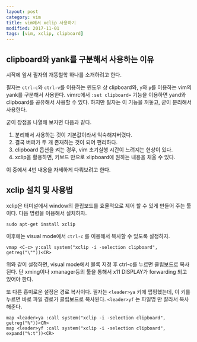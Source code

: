 ```yaml
---
layout: post
category: vim
title: vim에서 xclip 사용하기
modified: 2017-11-01
tags: [vim, xclip, clipboard]
---
```



## clipboard와 yank를 구분해서 사용하는 이유

시작에 앞서 필자의 개똥철학 하나를 소개하려고 한다.

필자는 ```ctrl-c```와 ```ctrl-v```를 이용하는 윈도우 상 clipboard와, ```y```와 ```p```를 이용하는 vim의 yank를 구분해서 사용한다. vimrc에서 ```:set clipboard=``` 기능을 이용하면 yand와 clipboard를 공유해서 사용할 수 있다. 하지만 필자는 이 기능을 꺼놓고, 굳이 분리해서 사용한다.

굳이 장점을 나열해 보자면 다음과 같다.

1. 분리해서 사용하는 것이 기본값이라서 익숙해져버렸다.
2. 결국 버퍼가 두 개 존재하는 것이 되어 편리하다.
3. clipboard 옵션을 켜는 경우, vim 초기실행 시간이 느려지는 현상이 있다.
4. xclip을 활용하면, 키보드 만으로 xlipboard에 원하는 내용을 채울 수 있다.

이 중에서 4번 내용을 자세하게 다뤄보려고 한다.

## xclip 설치 및 사용법

xclip은 터미널에서 window의 클립보드를 효율적으로 제어 할 수 있게 만들어 주는 툴이다. 다음 명령을 이용해서 설치하자.

```
sudo apt-get install xclip
```

이후에는 visual mode에서 ```ctrl-c``` 를 이용해서 복사할 수 있도록 설정하자.

```
vmap <C-c> y:call system("xclip -i -selection clipboard", getreg("\""))<CR>
```

위와 같이 설정하면, visual mode에서 블록 지정 후 ctrl-c를 누르면 클립보드로 복사된다. 단 xming이나 xmanager등의 툴을 통해서 x11 DISPLAY가 forwarding 되고 있어야 한다.

또 다른 흥미로운 설정은 경로 복사이다. 필자는 ```<leader>ya``` 키에 맵핑했는데, 이 키를 누르면 바로 파일 경로가 클립보드로 복사된다. ```<leader>yf``` 는 파일명 만 잘라서 복사해준다.

```
map <leader>ya :call system("xclip -i -selection clipboard", getreg("%"))<CR>
map <leader>yf :call system("xclip -i -selection clipboard", expand("%:t"))<CR>
```


